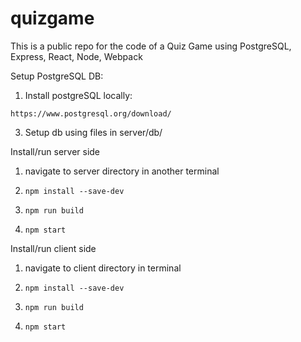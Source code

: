 # quizgame
This is a public repo for the code of a Quiz Game using PostgreSQL, Express, React, Node, Webpack

Setup PostgreSQL DB:
1. Install postgreSQL locally:
```
https://www.postgresql.org/download/
```
3. Setup db using files in server/db/

Install/run server side
1. navigate to server directory in another terminal
2. ```
   npm install --save-dev
   ```
3. ```
   npm run build
   ```
4. ```
   npm start
   ```

Install/run client side
1. navigate to client directory in terminal
2. ```
   npm install --save-dev
   ```
3. ```
   npm run build
   ```
4. ```
   npm start
   ```
